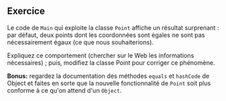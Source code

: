 
Exercice
--------------------------------------------------------------------------------

Le code de `Main` qui exploite la classe `Point` affiche un résultat surprenant :
par défaut, deux points dont les coordonnées sont égales ne sont pas nécessairement
égaux (ce que nous souhaiterions).

Expliquez ce comportement (chercher sur le Web les informations nécessaires) ;
puis, modifiez la classe Point pour corriger ce phénomène.

**Bonus:** regardez la documentation des méthodes `equals` et `hashCode` de
Object et faites en sorte que la nouvelle fonctionnalité de `Point` soit
plus conforme à ce qu'on attend d'un `Object`.
